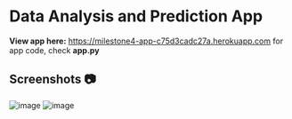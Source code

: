 # Data Analysis and Prediction App
**View app here:** https://milestone4-app-c75d3cadc27a.herokuapp.com
for app code, check **app.py**
## Screenshots 📷
![image](https://github.com/user-attachments/assets/469a08b9-2f25-4293-8044-664a906af6e4)
![image](https://github.com/user-attachments/assets/36725453-26d6-41df-a282-28053e321141)

